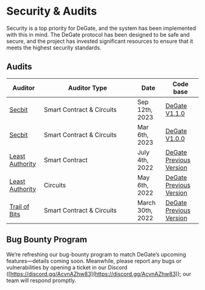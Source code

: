 # Security & Audits

Security is a top priority for DeGate, and the system has been implemented with this in mind. The DeGate protocol has been designed to be safe and secure, and the project has invested significant resources to ensure that it meets the highest security standards.

## Audits

<table><thead><tr><th>Auditor</th><th width="229">Auditor Type</th><th>Date</th><th>Code base</th></tr></thead><tbody><tr><td><a href="https://github.com/degatedev/protocols/blob/degate_mainnet/packages/loopring_v3/security_audit/DeGate_Report_EN-final20230912.pdf">Secbit</a></td><td>Smart Contract &#x26; Circuits</td><td>Sep 12th, 2023</td><td><a href="https://github.com/degatedev/protocols/tree/degate1.1.0">DeGate V1.1.0</a></td></tr><tr><td><a href="https://github.com/degatedev/protocols/blob/degate_mainnet/packages/loopring_v3/security_audit/DeGate_Report_EN-final2023.pdf">Secbit</a></td><td>Smart Contract &#x26; Circuits</td><td>Mar 6th, 2023</td><td><a href="https://github.com/degatedev/protocols/tree/degate1.0.0">DeGate V1.0.0</a></td></tr><tr><td><a href="https://github.com/degatedev/protocols/blob/degate_mainnet/packages/loopring_v3/security_audit/Least%20Authority%20-%20DeGate%20DAO%20DeGate%20Smart%20Contracts%20Updated%20Final%20Audit%20Report.pdf">Least Authority</a></td><td>Smart Contract</td><td>July 4th, 2022</td><td><a href="https://github.com/degatedev/protocols/tree/degate_leastauthority_audit">DeGate Previous Version</a></td></tr><tr><td><a href="https://github.com/degatedev/protocols/blob/degate_mainnet/packages/loopring_v3/security_audit/Least%20Authority%20-%20DeGate%20Technology%20DeGate%20zk-SNARK%20Circuit%20Final%20Audit%20Report.pdf">Least Authority</a></td><td>Circuits</td><td>May 6th, 2022</td><td><a href="https://github.com/degatedev/protocols/tree/degate_leastauthority_audit">DeGate Previous Version</a></td></tr><tr><td><a href="https://github.com/degatedev/protocols/blob/degate_mainnet/packages/loopring_v3/security_audit/Trailofbits%20-%20DeGate%20Final%20Audit%20Report.pdf">Trail of Bits</a></td><td>Smart Contract &#x26; Circuits</td><td>March 30th, 2022</td><td><a href="https://github.com/degatedev/protocols/tree/degate_trailofbits_audit">DeGate Previous Version</a></td></tr></tbody></table>

## Bug Bounty Program

We’re refreshing our bug-bounty program to match DeGate’s upcoming features—details coming soon. Meanwhile, please report any bugs or vulnerabilities by opening a ticket in our Discord ([https://discord.gg/AcvnAZhw83](https://discord.gg/AcvnAZhw83)); our team will respond promptly.





